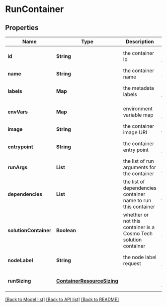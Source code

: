 # RunContainer
## Properties

| Name | Type | Description | Notes |
|------------ | ------------- | ------------- | -------------|
| **id** | **String** | the container Id | [optional] [default to null] |
| **name** | **String** | the container name | [default to null] |
| **labels** | **Map** | the metadata labels | [optional] [default to null] |
| **envVars** | **Map** | environment variable map | [optional] [default to null] |
| **image** | **String** | the container image URI | [default to null] |
| **entrypoint** | **String** | the container entry point | [optional] [default to null] |
| **runArgs** | **List** | the list of run arguments for the container | [optional] [default to null] |
| **dependencies** | **List** | the list of dependencies container name to run this container | [optional] [default to null] |
| **solutionContainer** | **Boolean** | whether or not this container is a Cosmo Tech solution container | [optional] [default to null] |
| **nodeLabel** | **String** | the node label request | [optional] [default to null] |
| **runSizing** | [**ContainerResourceSizing**](ContainerResourceSizing.md) |  | [optional] [default to null] |

[[Back to Model list]](../README.md#documentation-for-models) [[Back to API list]](../README.md#documentation-for-api-endpoints) [[Back to README]](../README.md)

